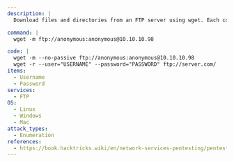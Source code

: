 ```yaml
---
description: |
  Download files and directories from an FTP server using wget. Each command below can be used individually for different scenarios.

command: |
  wget -m ftp://anonymous:anonymous@10.10.10.98

code: |
  wget -m --no-passive ftp://anonymous:anonymous@10.10.10.98
  wget -r --user="USERNAME" --password="PASSWORD" ftp://server.com/
items:
  - Username
  - Password
services:
  - FTP
OS:
  - Linux
  - Windows
  - Mac
attack_types:
  - Enumeration
references:
  - https://book.hacktricks.wiki/en/network-services-pentesting/pentesting-ftp/index.html
---
```

